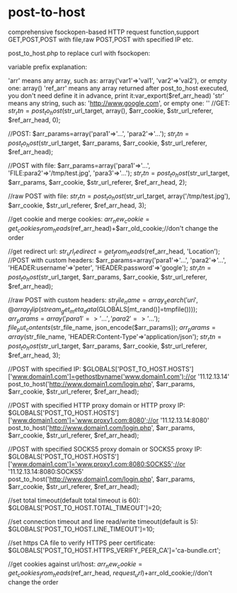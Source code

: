 post-to-host
============

comprehensive fsockopen-based HTTP request function,support GET,POST,POST with file,raw POST,POST with specified IP etc.




post_to_host.php to replace curl with fsockopen:

variable prefix explanation:

'arr' means any array, such as: array('var1'=>'val1', 'var2'=>'val2'), or empty one: array()
'ref_arr' means any array returned after post_to_host executed, you don't need define it in advance, print it:var_export($ref_arr_head)
'str' means any string, such as: 'http://www.google.com', or empty one: ''
//GET:
$str_rtn=post_to_host($str_url_target, array(), $arr_cookie, $str_url_referer, $ref_arr_head, 0);

//POST:
$arr_params=array('para1'=>'...', 'para2'=>'...');
$str_rtn=post_to_host($str_url_target, $arr_params, $arr_cookie, $str_url_referer, $ref_arr_head);

//POST with file:
$arr_params=array('para1'=>'...', 'FILE:para2'=>'/tmp/test.jpg', 'para3'=>'...');
$str_rtn=post_to_host($str_url_target, $arr_params, $arr_cookie, $str_url_referer, $ref_arr_head, 2);

//raw POST with file:
$str_rtn=post_to_host($str_url_target, array('/tmp/test.jpg'), $arr_cookie, $str_url_referer, $ref_arr_head, 3);

//get cookie and merge cookies:
$arr_new_cookie=get_cookies_from_heads($ref_arr_head)+$arr_old_cookie;//don't change the order

//get redirect url:
$str_url_redirect=get_from_heads($ref_arr_head, 'Location');
//POST with custom headers:
$arr_params=array('para1'=>'...', 'para2'=>'...', 'HEADER:username'=>'peter', 'HEADER:password'=>'google');
$str_rtn=post_to_host($str_url_target, $arr_params, $arr_cookie, $str_url_referer, $ref_arr_head);

//raw POST with custom headers:
$str_file_name=array_search('uri', @array_flip(stream_get_meta_data($GLOBALS[mt_rand()]=tmpfile())));
$arr_params=array('para1'=>'...', 'para2'=>'...');
file_put_contents($str_file_name, json_encode($arr_params));
$arr_params=array($str_file_name, 'HEADER:Content-Type'=>'application/json');
$str_rtn=post_to_host($str_url_target, $arr_params, $arr_cookie, $str_url_referer, $ref_arr_head, 3);

//POST with specified IP:
$GLOBALS['POST_TO_HOST.HOSTS']['www.domain1.com']=gethostbyname('www.domain1.com');//or '11.12.13.14'
post_to_host('http://www.domain1.com/login.php', $arr_params, $arr_cookie, $str_url_referer, $ref_arr_head);

//POST with specified HTTP proxy domain or HTTP proxy IP:
$GLOBALS['POST_TO_HOST.HOSTS']['www.domain1.com']='www.proxy1.com:8080';//or '11.12.13.14:8080'
post_to_host('http://www.domain1.com/login.php', $arr_params, $arr_cookie, $str_url_referer, $ref_arr_head);

//POST with specified SOCKS5 proxy domain or SOCKS5 proxy IP:
$GLOBALS['POST_TO_HOST.HOSTS']['www.domain1.com']='www.proxy1.com:8080:SOCKS5';//or '11.12.13.14:8080:SOCKS5'
post_to_host('http://www.domain1.com/login.php', $arr_params, $arr_cookie, $str_url_referer, $ref_arr_head);

//set total timeout(default total timeout is 60):
$GLOBALS['POST_TO_HOST.TOTAL_TIMEOUT']=20;

//set connection timeout and line read/write timeout(default is 5):
$GLOBALS['POST_TO_HOST.LINE_TIMEOUT']=10;

//set https CA file to verify HTTPS peer certificate:
$GLOBALS['POST_TO_HOST.HTTPS_VERIFY_PEER_CA']='ca-bundle.crt';

//get cookies against url/host:
$arr_new_cookie=get_cookies_from_heads($ref_arr_head, $request_url)+$arr_old_cookie;//don't change the order
